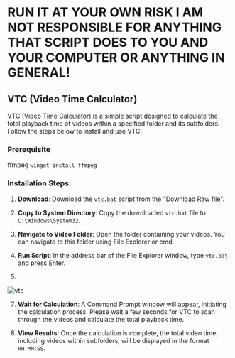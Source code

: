 # RUN IT AT YOUR OWN RISK I AM NOT RESPONSIBLE FOR ANYTHING THAT SCRIPT DOES TO YOU AND YOUR COMPUTER OR ANYTHING IN GENERAL!


## VTC (Video Time Calculator)

VTC (Video Time Calculator) is a simple script designed to calculate the total playback time of videos within a specified folder and its subfolders. Follow the steps below to install and use VTC:
### Prerequisite
ffmpeg
``winget install ffmpeg``

### Installation Steps:

1. **Download**: Download the `vtc.bat` script from the ["Download Raw file"](https://github.com/Anzar-M/vtc/blob/main/vtc.bat).

2. **Copy to System Directory**: Copy the downloaded `vtc.bat` file to `C:\Windows\System32`. 

3. **Navigate to Video Folder**: Open the folder containing your videos. You can navigate to this folder using File Explorer or cmd.
4. **Run Script**: In the address bar of the File Explorer window, type `vtc.bat` and press Enter.
5. 
![vtc](https://github.com/Anzar-M/vtc/assets/156089774/b80a2886-498e-4544-807a-2e2969060c7a)


7. **Wait for Calculation**: A Command Prompt window will appear, initiating the calculation process. Please wait a few seconds for VTC to scan through the videos and calculate the total playback time.

8. **View Results**: Once the calculation is complete, the total video time, including videos within subfolders, will be displayed in the format `HH:MM:SS`.
